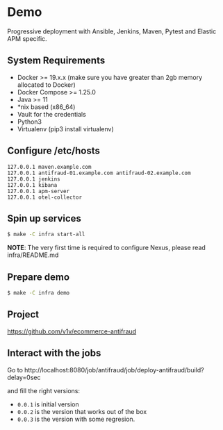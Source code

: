 # Demo

Progressive deployment with Ansible, Jenkins, Maven, Pytest and Elastic APM specific.

## System Requirements

- Docker >= 19.x.x (make sure you have greater than 2gb memory allocated to Docker)
- Docker Compose >= 1.25.0
- Java >= 11
- *nix based (x86_64)
- Vault for the credentials
- Python3
- Virtualenv (pip3 install virtualenv)

## Configure /etc/hosts

```
127.0.0.1 maven.example.com
127.0.0.1 antifraud-01.example.com antifraud-02.example.com
127.0.0.1 jenkins
127.0.0.1 kibana
127.0.0.1 apm-server
127.0.0.1 otel-collector
```

## Spin up services

```bash
$ make -C infra start-all
```

**NOTE**: The very first time is required to configure Nexus, please read infra/README.md

## Prepare demo

```bash
$ make -C infra demo
```

## Project

https://github.com/v1v/ecommerce-antifraud


## Interact with the jobs

Go to http://localhost:8080/job/antifraud/job/deploy-antifraud/build?delay=0sec

and fill the right versions:

* `0.0.1` is initial version
* `0.0.2` is the version that works out of the box
* `0.0.3` is the version with some regresion.
